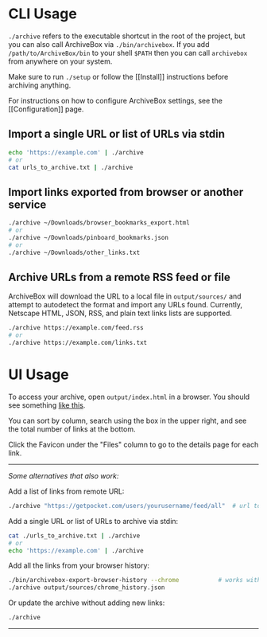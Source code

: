 # CLI Usage

`./archive` refers to the executable shortcut in the root of the project, but you can also call ArchiveBox via `./bin/archivebox`.  If you add `/path/to/ArchiveBox/bin` to your shell `$PATH` then you can call `archivebox` from anywhere on your system.

Make sure to run `./setup` or follow the [[Install]] instructions before archiving anything.

For instructions on how to configure ArchiveBox settings, see the [[Configuration]] page.

## Import a single URL or list of URLs via stdin
```bash
echo 'https://example.com' | ./archive
# or
cat urls_to_archive.txt | ./archive
```

## Import links exported from browser or another service
```bash
./archive ~/Downloads/browser_bookmarks_export.html
# or
./archive ~/Downloads/pinboard_bookmarks.json
# or
./archive ~/Downloads/other_links.txt
```

## Archive URLs from a remote RSS feed or file
ArchiveBox will download the URL to a local file in `output/sources/` and attempt to autodetect the format and import any URLs found. Currently, Netscape HTML, JSON, RSS, and plain text links lists are supported.

```bash
./archive https://example.com/feed.rss
# or
./archive https://example.com/links.txt
```

# UI Usage

To access your archive, open `output/index.html` in a browser.  You should see something [like this](https://archive.sweeting.me).

You can sort by column, search using the box in the upper right, and see the total number of links at the bottom.

Click the Favicon under the "Files" column to go to the details page for each link. 

---

*Some alternatives that also work:*

Add a list of links from remote URL:
```bash
./archive "https://getpocket.com/users/yourusername/feed/all"  # url to an RSS, html, or json links file
```

Add a single URL or list of URLs to archive via stdin:
```bash
cat ./urls_to_archive.txt | ./archive
# or
echo 'https://example.com' | ./archive
```

Add all the links from your browser history:
```bash
./bin/archivebox-export-browser-history --chrome           # works with --firefox as well, can take path to SQLite history db
./archive output/sources/chrome_history.json
```

Or update the archive without adding new links:
```bash
./archive
```

---

